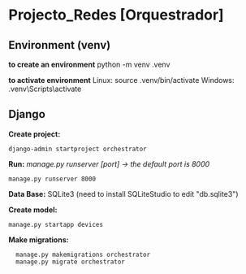 # Projecto_Redes [Orquestrador]

## Environment (venv)
  **to create an environment**
  python -m venv .venv
  
  **to activate environment**
  Linux: source .venv/bin/activate
  Windows: .venv\Scripts\activate

## Django

**Create project:**

    django-admin startproject orchestrator

**Run:**
  *manage.py runserver [port] -> the default port is 8000*
  
    manage.py runserver 8000

**Data Base:**
  SQLite3 (need to install SQLiteStudio to edit "db.sqlite3")

**Create model:**
  

    manage.py startapp devices

**Make migrations:**

      manage.py makemigrations orchestrator
      manage.py migrate orchestrator
